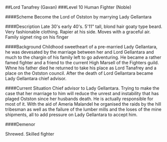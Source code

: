 ##Lord Tanafrey (Gavan)
###Level 10 Human Fighter (Noble)

####Scheme
Become the Lord of Ostston by marrying Lady Gellantara

####Description
Late 30's early 40's. 5'11" tall, blond hair goaty type beard. Very fashionable clothing. Rapier at his side. Moves with a graceful air. Family signet ring on his finger

####Background
Childhood sweetheart of a pre-married Lady Gellantara, he was devesated by the marriage between her and Lord Gellantara and much to the chargin of his family left to go adventuring. He became a rather famed fighter and a friend to the current High Marsell of the Fighters guild. Whne his father died he returned to take his place as Lord Tanafrey and a place on the Ostston council. After the death of Lord Gellantara became Lady Gellantara chief advisor.

####Current Situation
Chief advisor to Lady Gellantara. Trying to make the case that her marriage to him will reduce the unrest and instability that has plaged Ostston since her husbands death. He is actually responsible for most of it. With the aid of Ameria Malandel he organised the raids by the hill tribesman as well as the failure of the lumber mills and the loses of the mine shipments, all to add pressure on Lady Gellantara to accept him.

####Demenor

Shrewed. Skilled fighter
